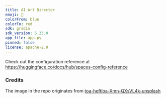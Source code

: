```yaml
---
title: AI Art Director
emoji: 🐢
colorFrom: blue
colorTo: red
sdk: gradio
sdk_version: 5.33.0
app_file: app.py
pinned: false
license: apache-2.0
---
```


Check out the configuration reference at https://huggingface.co/docs/hub/spaces-config-reference

### Credits

The image in the repo originates from [toa-heftiba-Xmn-QXsVL4k-unsplash](https://unsplash.com/@heftiba)
